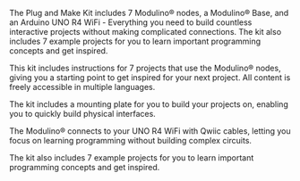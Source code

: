<FeatureDescription>

The Plug and Make Kit includes 7 Modulino® nodes, a Modulino® Base, and an Arduino UNO R4 WiFi - Everything you need to build countless interactive projects without making complicated connections. The kit also includes 7 example projects for you to learn important programming concepts and get inspired.

</FeatureDescription>


<FeatureList>
<Feature title="Beginner Friendly" image="led">

This kit includes instructions for 7 projects that use the Modulino® nodes, giving you a starting point to get inspired for your next project. All content is freely accessible in multiple languages.

</Feature>

<Feature title="Modulino® Base" image="configurability">

The kit includes a mounting plate for you to build your projects on, enabling you to quickly build physical interfaces.  

</Feature>

<Feature title="Qwiic Connectors" image="connection">

The Modulino® connects to your UNO R4 WiFi with Qwiic cables, letting you focus on learning programming without building complex circuits.

</Feature>

<Feature title="Documentation and Projects" image="core">
The kit also includes 7 example projects for you to learn important programming concepts and get inspired.
<FeatureWrapper>
  <FeatureLink title="Documentation" url="https://courses.arduino.cc/plugandmake/"/>
</FeatureWrapper>
</Feature>


</FeatureList>
